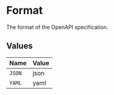 # Format

The format of the OpenAPI specification.


## Values

| Name   | Value  |
| ------ | ------ |
| `JSON` | json   |
| `YAML` | yaml   |